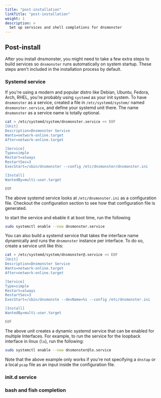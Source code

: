```yaml
---
title: "post-installation"
linkTitle: "post-installation"
weight: 1
description: >
  Set up services and shell completions for dnsmonster 
---
```


## Post-install

After you install dnsmonster, you might need to take a few extra steps to build services so `dnsmonster` runs automatically on system startup. These steps aren't included in the installation process by default.

### Systemd service

If you're using a modern and popular distro like Debian, Ubuntu, Fedora, Arch, RHEL, you're probably using `systemd` as your init system. To have `dnsmonster` as a service, created a file in `/etc/systemd/system/` named `dnsmonster.service`, and define your systemd unit there. The name `dnsmonster` as a service name is totally optional.

```sh
cat > /etc/systemd/system/dnsmonster.service << EOF
[Unit]
Description=Dnsmonster Service
Wants=network-online.target
After=network-online.target

[Service]
Type=simple
Restart=always
RestartSec=3
ExecStart=/sbin/dnsmonster --config /etc/dnsmonster/dnsmonster.ini

[Install]
WantedBy=multi-user.target

EOF
```

The above systemd service looks at `/etc/dnsmonster.ini` as a configuration file. Checkout the configuration section to see how that configuration file is generated. 

to start the service and ebable it at boot time, run the following

```sh
sudo systemctl enable --now dnsmonster.service
```

You can also build a systemd service that takes the interface name dynamically and runs the `dnsmonster` instance per interface. To do so, create a service unit like this:

```sh
cat > /etc/systemd/system/dnsmonster@.service << EOF
[Unit]
Description=Dnsmonster Service
Wants=network-online.target
After=network-online.target

[Service]
Type=simple
Restart=always
RestartSec=3
ExecStart=/sbin/dnsmonste --devName=%i --config /etc/dnsmonster.ini

[Install]
WantedBy=multi-user.target

EOF
```

The above unit creates a dynamic systemd service that can be enabled for multiple Interfaces. For example, to run the service for the loopback interface in linux (`lo`), run the following:

```sh
sudo systemctl enable --now dnsmonster@lo.service
```

Note that the above example only works if you're not specifying a `dnstap` or a local `pcap` file as an input inside the configuration file.  

### init.d service

### bash and fish completion
